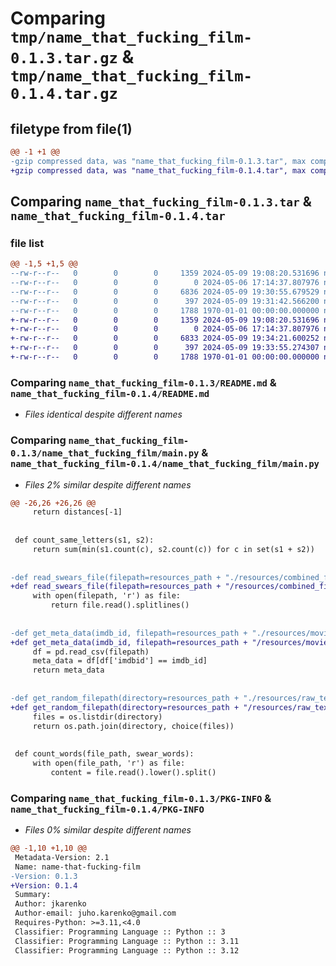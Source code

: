 # Comparing `tmp/name_that_fucking_film-0.1.3.tar.gz` & `tmp/name_that_fucking_film-0.1.4.tar.gz`

## filetype from file(1)

```diff
@@ -1 +1 @@
-gzip compressed data, was "name_that_fucking_film-0.1.3.tar", max compression
+gzip compressed data, was "name_that_fucking_film-0.1.4.tar", max compression
```

## Comparing `name_that_fucking_film-0.1.3.tar` & `name_that_fucking_film-0.1.4.tar`

### file list

```diff
@@ -1,5 +1,5 @@
--rw-r--r--   0        0        0     1359 2024-05-09 19:08:20.531696 name_that_fucking_film-0.1.3/README.md
--rw-r--r--   0        0        0        0 2024-05-06 17:14:37.807976 name_that_fucking_film-0.1.3/name_that_fucking_film/__init__.py
--rw-r--r--   0        0        0     6836 2024-05-09 19:30:55.679529 name_that_fucking_film-0.1.3/name_that_fucking_film/main.py
--rw-r--r--   0        0        0      397 2024-05-09 19:31:42.566200 name_that_fucking_film-0.1.3/pyproject.toml
--rw-r--r--   0        0        0     1788 1970-01-01 00:00:00.000000 name_that_fucking_film-0.1.3/PKG-INFO
+-rw-r--r--   0        0        0     1359 2024-05-09 19:08:20.531696 name_that_fucking_film-0.1.4/README.md
+-rw-r--r--   0        0        0        0 2024-05-06 17:14:37.807976 name_that_fucking_film-0.1.4/name_that_fucking_film/__init__.py
+-rw-r--r--   0        0        0     6833 2024-05-09 19:34:21.600252 name_that_fucking_film-0.1.4/name_that_fucking_film/main.py
+-rw-r--r--   0        0        0      397 2024-05-09 19:33:55.274307 name_that_fucking_film-0.1.4/pyproject.toml
+-rw-r--r--   0        0        0     1788 1970-01-01 00:00:00.000000 name_that_fucking_film-0.1.4/PKG-INFO
```

### Comparing `name_that_fucking_film-0.1.3/README.md` & `name_that_fucking_film-0.1.4/README.md`

 * *Files identical despite different names*

### Comparing `name_that_fucking_film-0.1.3/name_that_fucking_film/main.py` & `name_that_fucking_film-0.1.4/name_that_fucking_film/main.py`

 * *Files 2% similar despite different names*

```diff
@@ -26,26 +26,26 @@
     return distances[-1]
 
 
 def count_same_letters(s1, s2):
     return sum(min(s1.count(c), s2.count(c)) for c in set(s1 + s2))
 
 
-def read_swears_file(filepath=resources_path + "./resources/combined_file.txt"):
+def read_swears_file(filepath=resources_path + "/resources/combined_file.txt"):
     with open(filepath, 'r') as file:
         return file.read().splitlines()
 
 
-def get_meta_data(imdb_id, filepath=resources_path + "./resources/movie_meta_data.csv"):
+def get_meta_data(imdb_id, filepath=resources_path + "/resources/movie_meta_data.csv"):
     df = pd.read_csv(filepath)
     meta_data = df[df['imdbid'] == imdb_id]
     return meta_data
 
 
-def get_random_filepath(directory=resources_path + "./resources/raw_texts"):
+def get_random_filepath(directory=resources_path + "/resources/raw_texts"):
     files = os.listdir(directory)
     return os.path.join(directory, choice(files))
 
 
 def count_words(file_path, swear_words):
     with open(file_path, 'r') as file:
         content = file.read().lower().split()
```

### Comparing `name_that_fucking_film-0.1.3/PKG-INFO` & `name_that_fucking_film-0.1.4/PKG-INFO`

 * *Files 0% similar despite different names*

```diff
@@ -1,10 +1,10 @@
 Metadata-Version: 2.1
 Name: name-that-fucking-film
-Version: 0.1.3
+Version: 0.1.4
 Summary: 
 Author: jkarenko
 Author-email: juho.karenko@gmail.com
 Requires-Python: >=3.11,<4.0
 Classifier: Programming Language :: Python :: 3
 Classifier: Programming Language :: Python :: 3.11
 Classifier: Programming Language :: Python :: 3.12
```

